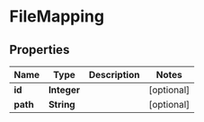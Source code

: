 
# FileMapping

## Properties
Name | Type | Description | Notes
------------ | ------------- | ------------- | -------------
**id** | **Integer** |  |  [optional]
**path** | **String** |  |  [optional]



